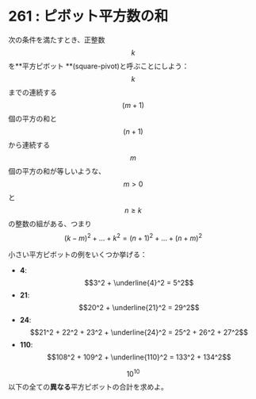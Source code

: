# 261 : ピボット平方数の和

次の条件を満たすとき、正整数$$k$$を**平方ピボット **(square-pivot)と呼ぶことにしよう：\
$$k$$までの連続する$$(m+1)$$個の平方の和と$$(n+1)$$から連続する$$m$$個の平方の和が等しいような、$$m > 0$$と$$n ≥ k$$の整数の組がある、つまり\
$$(k-m)^2 + \dots + k^2 = (n+1)^2 + \dots + (n+m)^2$$

小さい平方ピボットの例をいくつか挙げる：

* **4**: $$3^2 + \underline{4}^2 = 5^2$$
* **21**: $$20^2 + \underline{21}^2 = 29^2$$
* **24**: $$21^2 + 22^2 + 23^2 + \underline{24}^2 = 25^2 + 26^2 + 27^2$$
* **110**: $$108^2 + 109^2 + \underline{110}^2 = 133^2 + 134^2$$

$$10^{10}$$以下の全ての**異なる**平方ピボットの合計を求めよ。

